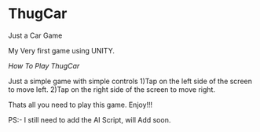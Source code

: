# ThugCar
Just a Car Game 

My Very first game using UNITY.

*How To Play ThugCar*

Just a simple game with simple controls
1)Tap on the left side of the screen to move left.
2)Tap on the right side of the screen to move right.

Thats all you need to play this game. Enjoy!!!

PS:- I still need to add the AI Script, will Add soon.
